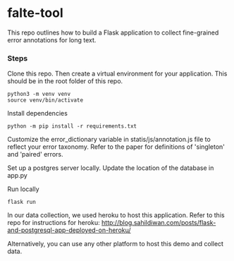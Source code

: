 # falte-tool

This repo outlines how to build a Flask application to collect fine-grained error annotations for long text. 

### Steps
Clone this repo. Then create a virtual environment for your application. This should be in the root folder of this repo. 
```
python3 -m venv venv
source venv/bin/activate
```

Install dependencies 
```
python -m pip install -r requirements.txt
```

Customize the error_dictionary variable in statis/js/annotation.js file to reflect your error taxonomy. Refer to the paper for definitions of 'singleton' and 'paired' errors.

Set up a postgres server locally. Update the location of the database in app.py

Run locally
```
flask run
```



In our data collection, we used heroku to host this application. Refer to this repo for instructions for heroku: http://blog.sahildiwan.com/posts/flask-and-postgresql-app-deployed-on-heroku/

Alternatively, you can use any other platform to host this demo and collect data. 
